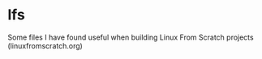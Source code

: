 # lfs
Some files I have found useful when building Linux From Scratch projects (linuxfromscratch.org)
